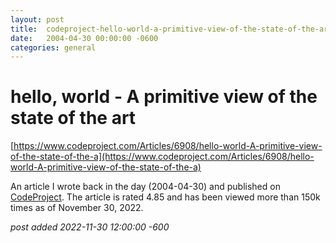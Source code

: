```yaml
---
layout:	post
title:	codeproject-hello-world-a-primitive-view-of-the-state-of-the-art
date:	2004-04-30 00:00:00 -0600
categories:	general
---
```


# hello, world - A primitive view of the state of the art

[https://www.codeproject.com/Articles/6908/hello-world-A-primitive-view-of-the-state-of-the-a](https://www.codeproject.com/Articles/6908/hello-world-A-primitive-view-of-the-state-of-the-a)

An article I wrote back in the day (2004-04-30) and published on [CodeProject](https://www.codeproject.com/). The article is rated 4.85 and has been viewed more than 150k times as of November 30, 2022.

*post added 2022-11-30 12:00:00 -600*